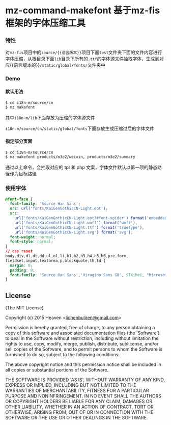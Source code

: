 
# mz-command-makefont 基于mz-fis框架的字体压缩工具

### 特性

对`mz-fis`项目中的`source/{{语言版本}}`项目下面`test`文件夹下面的文件内容进行字体压缩，从根目录下面`lib`目录下所有的`.ttf`的字体源文件抽取字体，生成到对应{{语言版本的}}`/static/global/fonts/`文件夹中

### Demo

#### 默认用法
``` bash
$ cd i18n-m/source/cn
$ mz makefont
```

其中`i18n-m/lib`下面存放为压缩的字体源文件

`i18n-m/source/cn/static/global/fonts`下面存放生成压缩过后的字体文件



#### 指定部分页面

``` bash
$ cd i18n-m/source/cn
$ mz makefont products/m3e2/weixin, products/m3e2/summary
```
通过以上命令，会抽取对应的 tpl 和 php 文案，字体文件默认以第一项的静态路径作为目标路径
### 使用字体

``` css
@font-face {
  font-family: 'Source Han Sans';
  src: url('fonts/KaiGenGothicCN-Light.eot');
  src:
    url('fonts/KaiGenGothicCN-Light.eot?#font-spider') format('embedded-opentype'),
    url('fonts/KaiGenGothicCN-Light.woff') format('woff'),
    url('fonts/KaiGenGothicCN-Light.ttf') format('truetype'),
    url('fonts/KaiGenGothicCN-Light.svg') format('svg');
  font-weight: normal;
  font-style: normal;
}
// css reset
body,div,dl,dt,dd,ul,ol,li,h1,h2,h3,h4,h5,h6,pre,form,
fieldset,input,textarea,p,blockquote,th,td {
  margin: 0;
  padding: 0;
  font-family: 'Source Han Sans','Hiragino Sans GB', STXihei, "Microsoft YaHei", SimSun, Heiti, sans-serif;
}
```

## License 

(The MIT License)

Copyright (c) 2015 Heaven &lt;lichenbuliren@gmail.com&gt;

Permission is hereby granted, free of charge, to any person obtaining
a copy of this software and associated documentation files (the
'Software'), to deal in the Software without restriction, including
without limitation the rights to use, copy, modify, merge, publish,
distribute, sublicense, and/or sell copies of the Software, and to
permit persons to whom the Software is furnished to do so, subject to
the following conditions:

The above copyright notice and this permission notice shall be
included in all copies or substantial portions of the Software.

THE SOFTWARE IS PROVIDED 'AS IS', WITHOUT WARRANTY OF ANY KIND,
EXPRESS OR IMPLIED, INCLUDING BUT NOT LIMITED TO THE WARRANTIES OF
MERCHANTABILITY, FITNESS FOR A PARTICULAR PURPOSE AND NONINFRINGEMENT.
IN NO EVENT SHALL THE AUTHORS OR COPYRIGHT HOLDERS BE LIABLE FOR ANY
CLAIM, DAMAGES OR OTHER LIABILITY, WHETHER IN AN ACTION OF CONTRACT,
TORT OR OTHERWISE, ARISING FROM, OUT OF OR IN CONNECTION WITH THE
SOFTWARE OR THE USE OR OTHER DEALINGS IN THE SOFTWARE.

